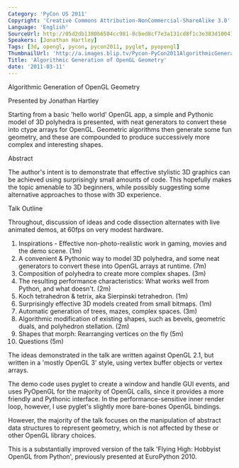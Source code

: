 ```yaml
---
Category: 'PyCon US 2011'
Copyright: 'Creative Commons Attribution-NonCommercial-ShareAlike 3.0'
Language: 'English'
SourceUrl: http://05d2db1380b6504cc981-8cbed8cf7e3a131cd8f1c3e383d10041.r93.cf2.rackcdn.com/pycon-us-2011/381_algorithmic-generation-of-opengl-geometry.mp4
Speakers: [Jonathan Hartley]
Tags: [3d, opengl, pycon, pycon2011, pyglet, pyopengl]
ThumbnailUrl: 'http://a.images.blip.tv/Pycon-PyCon2011AlgorithmicGenerationOfOpenGLGeometry275-566.jpg'
Title: 'Algorithmic Generation of OpenGL Geometry'
date: '2011-03-11'
---
```

Algorithmic Generation of OpenGL Geometry

Presented by Jonathan Hartley

Starting from a basic 'hello world' OpenGL app, a simple and Pythonic model of
3D polyhedra is presented, with neat generators to convert these into ctype
arrays for OpenGL. Geometric algorithms then generate some fun geometry, and
these are compounded to produce successively more complex and interesting
shapes.

Abstract

The author's intent is to demonstrate that effective stylistic 3D graphics can
be achieved using surprisingly small amounts of code. This hopefully makes the
topic amenable to 3D beginners, while possibly suggesting some alternative
approaches to those with 3D experience.

Talk Outline

Throughout, discussion of ideas and code dissection alternates with live
animated demos, at 60fps on very modest hardware.

  1. Inspirations - Effective non-photo-realistic work in gaming, movies and the demo scene. (1m) 
  2. A convenient & Pythonic way to model 3D polyhedra, and some neat generators to convert these into OpenGL arrays at runtime. (7m) 
  3. Composition of polyhedra to create more complex shapes. (3m) 
  4. The resulting performance characteristics: What works well from Python, and what doesn't. (2m) 
  5. Koch tetrahedron & tetrix, aka Sierpinski tetrahedron. (1m) 
  6. Surprisingly effective 3D models created from small bitmaps. (1m) 
  7. Automatic generation of trees, mazes, complex spaces. (3m) 
  8. Algorithmic modification of existing shapes, such as bevels, geometric duals, and polyhedron stellation. (2m) 
  9. Shapes that morph: Rearranging vertices on the fly (5m) 
  10. Questions (5m) 

The ideas demonstrated in the talk are written against OpenGL 2.1, but written
in a 'mostly OpenGL 3' style, using vertex buffer objects or vertex arrays.

The demo code uses pyglet to create a window and handle GUI events, and uses
PyOpenGL for the majority of OpenGL calls, since it provides a more friendly
and Pythonic interface. In the performance-sensitive inner render loop,
however, I use pyglet's slightly more bare-bones OpenGL bindings.

However, the majority of the talk focuses on the manipulation of abstract data
structures to represent geometry, which is not affected by these or other
OpenGL library choices.

This is a substantially improved version of the talk 'Flying High: Hobbyist
OpenGL from Python', previously presented at EuroPython 2010.

